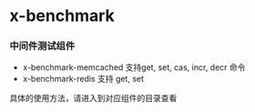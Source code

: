# x-benchmark

### 中间件测试组件

* x-benchmark-memcached 支持get, set, cas, incr, decr 命令
* x-benchmark-redis 支持 get, set

具体的使用方法，请进入到对应组件的目录查看